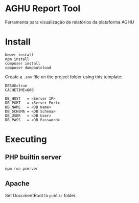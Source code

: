 # AGHU Report Tool

Ferramenta para visualização de relatórios da plataforma AGHU

# Install
```
bower install
npm install
composer install
composer dumpautoload
```

Create a `.env` file on the project folder using this template:

```
DEBUG=true
CACHETIME=600

DB_HOST   = <Server IP>
DB_PORT   = <Server Port>
DB_NAME   = <DB Name>
DB_SCHEMA = <DB Schema>
DB_USER   = <DB User>
DB_PASS   = <DB Password>
```

# Executing

## PHP builtin server
```
npm run pserver
```

## Apache

Set DocumentRoot to `public` folder.
